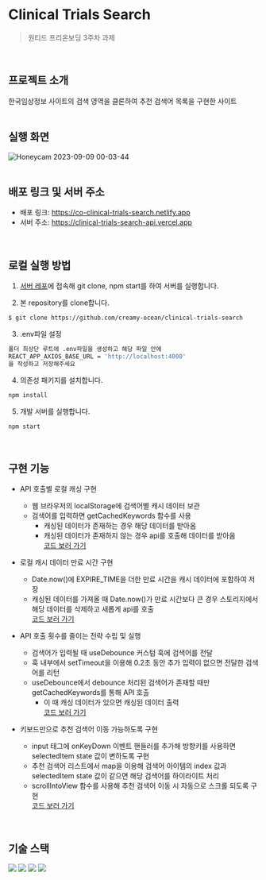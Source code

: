 # Clinical Trials Search
> 원티드 프리온보딩 3주차 과제
<br/>

## 프로젝트 소개
한국임상정보 사이트의 검색 영역을 클론하여 추천 검색어 목록을 구현한 사이트  
<br/>

## 실행 화면
![Honeycam 2023-09-09 00-03-44](https://github.com/creamy-ocean/clinical-trials-search/assets/93719660/64b980d4-3f1f-48eb-a8d7-c9fd581a0e84)
<br/>
<br/>

## 배포 링크 및 서버 주소
- 배포 링크: https://co-clinical-trials-search.netlify.app
- 서버 주소: https://clinical-trials-search-api.vercel.app
<br/>

## 로컬 실행 방법
1. [서버 레포](https://github.com/walking-sunset/assignment-api)에 접속해 git clone, npm start를 하여 서버를 실행합니다.

2. 본 repository를 clone합니다.

```bash
$ git clone https://github.com/creamy-ocean/clinical-trials-search
```

3. .env파일 설정

```bash
폴더 최상단 루트에 .env파일을 생성하고 해당 파일 안에
REACT_APP_AXIOS_BASE_URL = 'http://localhost:4000'
을 작성하고 저장해주세요
```

4. 의존성 패키지를 설치합니다.

```bash
npm install
```

5. 개발 서버를 실행합니다.

```bash
npm start
```

<br/>

## 구현 기능
- API 호출별 로컬 캐싱 구현
  - 웹 브라우저의 localStorage에 검색어별 캐시 데이터 보관
  - 검색어를 입력하면 getCachedKeywords 함수를 사용
    - 캐싱된 데이터가 존재하는 경우 해당 데이터를 받아옴
    - 캐싱된 데이터가 존재하지 않는 경우 api를 호출해 데이터를 받아옴  
[코드 보러 가기](https://github.com/creamy-ocean/clinical-trials-search/blob/master/src/utils/getCachedKeywords.ts)
      
- 로컬 캐시 데이터 만료 시간 구현
  - Date.now()에 EXPIRE_TIME을 더한 만료 시간을 캐시 데이터에 포함하여 저장
  - 캐싱된 데이터를 가져올 때 Date.now()가 만료 시간보다 큰 경우 스토리지에서 해당 데이터를 삭제하고 새롭게 api를 호출  
[코드 보러 가기](https://github.com/creamy-ocean/clinical-trials-search/blob/master/src/utils/getCachedKeywords.ts)
 
- API 호출 횟수를 줄이는 전략 수립 및 실행
  - 검색어가 입력될 때 useDebounce 커스텀 훅에 검색어를 전달
  - 훅 내부에서 setTimeout을 이용해 0.2초 동안 추가 입력이 없으면 전달한 검색어를 리턴
  - useDebounce에서 debounce 처리된 검색어가 존재할 때만 getCachedKeywords를 통해 API 호출
    - 이 때 캐싱 데이터가 있으면 캐싱된 데이터 출력  
[코드 보러 가기](https://github.com/creamy-ocean/clinical-trials-search/blob/master/src/hooks/useDebounce.ts)
   
- 키보드만으로 추천 검색어 이동 가능하도록 구현
  - input 태그에 onKeyDown 이벤트 핸들러를 추가해 방향키를 사용하면 selectedItem state 값이 변하도록 구현
  - 추천 검색어 리스트에서 map을 이용해 검색어 아이템의 index 값과 selectedItem state 값이 같으면 해당 검색어를 하이라이트 처리
  - scrollIntoView 함수를 사용해 추천 검색어 이동 시 자동으로 스크롤 되도록 구현  
[코드 보러 가기](https://github.com/creamy-ocean/clinical-trials-search/blob/master/src/components/domain/KeywordList.tsx)
<br/>

## 기술 스택
<div>
  <img src="https://img.shields.io/badge/react-61DAFB?style=flat&logo=react&logoColor=white">
  <img src="https://img.shields.io/badge/typescript-3178C6?style=flat&logo=typescript&logoColor=white">
  <img src="https://img.shields.io/badge/axios-5A29E4?style=flat&logo=axios&logoColor=white">
  <img src="https://img.shields.io/badge/styled components-DB7093?style=flat&logo=styledcomponents&logoColor=white">
</div>
